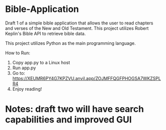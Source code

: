 # Bible-Application
Draft 1 of a simple bible application that allows the user to read chapters and verses of the New and Old Testament. This project utilizes Robert Keplin's Bible API to retrieve bible data.


This project utilizes Python as the main programming language.

How to Run:
1. Copy app.py to a Linux host
2. Run app.py  
3. Go to: https://XEUMR6PY4G7KPZVU.anvil.app/ZOJMFFQGFPHOGSA7WKZSPLR4
4. Enjoy reading!


# Notes: draft two will have search capabilities and improved GUI
